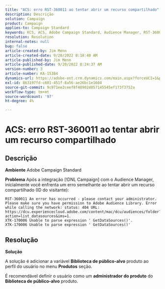 ```yaml
---
title: "ACS: erro RST-360011 ao tentar abrir um recurso compartilhado"
description: Descrição
solution: Campaign
product: Campaign
applies-to: Campaign Standard
keywords: KCS, ACS, Adobe Campaign Standard, Audience Manager, RST-360011, erro, abrir recurso compartilhado
resolution: Resolution
internal-notes: null
bug: false
article-created-by: Jim Menn
article-created-date: 9/20/2022 8:18:40 AM
article-published-by: Jim Menn
article-published-date: 9/20/2022 8:24:37 AM
version-number: 3
article-number: KA-15384
dynamics-url: https://adobe-ent.crm.dynamics.com/main.aspx?forceUCI=1&pagetype=entityrecord&etn=knowledgearticle&id=b3a386d3-bc38-ed11-9db1-0022480866ad
exl-id: 863197fd-c601-451f-8a56-ae26bc1e1604
source-git-commit: 9c971ee2ceef8f48902d857145545ef173f3752a
workflow-type: tm+mt
source-wordcount: '97'
ht-degree: 4%

---
```


# ACS: erro RST-360011 ao tentar abrir um recurso compartilhado

## Descrição


<b>Ambiente</b>
Adobe Campaign Standard

<b>Problema</b>
Após a integração [!DNL Campaign] com o Audience Manager, inicialmente você enfrenta um erro semelhante ao tentar abrir um recurso compartilhado (ID do visitante):


```
RST-360011 An error has occurred - please contact your administrator.
Please make sure you have permission to Adobe Audience Library. Error while calling the network: status: 404 URL: https://dcu.experiencecloud.adobe.com/content/mac/dcu/audiences/folder?action=list_datasources&ims=1.
XTK-170006 Unable to parse expression ' GetDataSources()'.
XTK-170006 Unable to parse expression ' GetDataSources()'
```





## Resolução


<b>Solução</b>

A solução é adicionar a variável <b>Biblioteca de público-alvo</b> produto ao perfil do usuário no menu <b>Produtos</b> seção.

É recomendável definir o usuário como um <b>administrador do produto</b> do <b>Biblioteca de público-alvo</b> produto.
